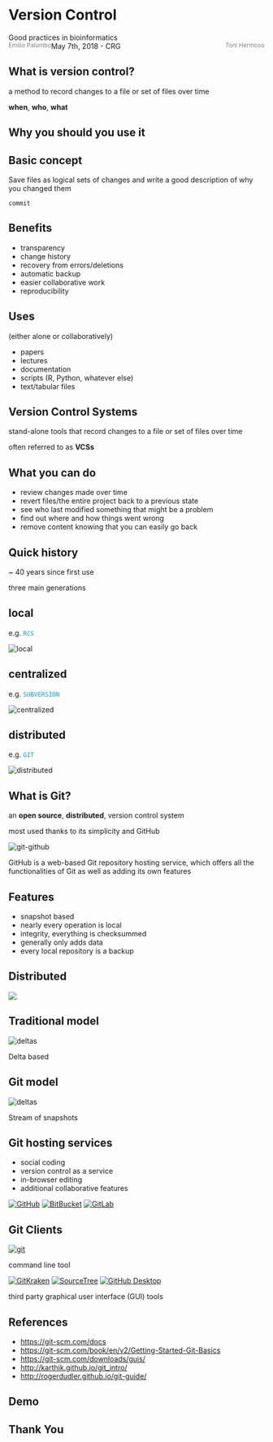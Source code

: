 # Version Control 

<medium>
Good practices in bioinformatics<br>
May 7th, 2018 - CRG
</medium>

<small style="width: 50%; margin-top: 0.5em; color: grey;">
<span style="float: left;">Emilio Palumbo</span>
<span style="float: right;">Toni Hermoso</span>
</small>



## What is version control?


a method to record changes to a file or set of files over time

<i style="color: #189acb;" class="fas fa-caret-right"></i> **when**, **who**, **what**


## Why you should you use it


<!-- .slide: data-background-image="images/phd101212s.gif" data-background-size="contain" -->


<!-- .slide: data-background-image="images/phd052810s.gif" data-background-size="contain" -->


## Basic concept

Save files as logical sets of changes and write a good description of why you changed them 

<i style="color: #189acb;" class="fas fa-caret-right"></i> `commit`


## Benefits

- transparency
- change history
- recovery from errors/deletions
- automatic backup
- easier collaborative work
- reproducibility


## Uses
(either alone or collaboratively)

- papers
- lectures
- documentation
- scripts (R, Python, whatever else)
- text/tabular files



## Version Control Systems


stand-alone tools that record changes to a file or set of files over time

<i style="color: #189acb;" class="fas fa-caret-right"></i> often referred to as **VCSs**


## What you can do

- review changes made over time
- revert files/the entire project back to a previous state
- see who last modified something that might be a problem
- find out where and how things went wrong
- remove content knowing that you can easily go back


## Quick history

~ 40 years since first use

<i style="color: #189acb;" class="fas fa-caret-right"></i> three main generations


## local
<i style="color: #189acb;" class="fas fa-caret-right"></i> e.g. <span style="color: #189acb;">`RCS`<span>

![local](images/local.png)<!-- .element: width="54%" -->


## centralized
<i style="color: #189acb;" class="fas fa-caret-right"></i> e.g. <span style="color: #189acb;">`SUBVERSION`<span>

![centralized](images/centralized.png)<!-- .element: width="64%" -->


## distributed
<i style="color: #189acb;" class="fas fa-caret-right"></i> e.g. <span style="color: #189acb;">`GIT`<span>

![distributed](images/distributed.png)<!-- .element: width="43%" -->



## What is Git?


an **open source**, **distributed**, version control system

<i style="color: #189acb;" class="fas fa-caret-right"></i> most used thanks to its simplicity and GitHub 


![git-github](images/Github2.png)

<i style="color: #189acb;" class="fas fa-caret-right"></i> GitHub is a web-based Git repository hosting service, which offers all the functionalities of Git as well as adding its own features


## Features

- snapshot based
- nearly every operation is local
- integrity, everything is checksummed
- generally only adds data
- every local repository is a backup


## Distributed

![](images/svngit.png)<!-- .element: width="50%" -->


## Traditional model

![deltas](images/deltas.png)

Delta based


## Git model

![deltas](images/snapshots.png)

Stream of snapshots


## Git hosting services

- social coding
- version control as a service
- in-browser editing
- additional collaborative features


[![GitHub](images/github-logo.png)<!-- .element width="40%" -->](https://github.com)
[![BitBucket](images/bitbucket_rgb_darkblue_atlassian_1200x630.png)<!-- .element width="40%" -->](https://bitbucket.org)
[![GitLab](images/gitlab.png)<!-- .element width="40%" -->](https://gitlab.com/)


## Git Clients


[![git](images/git.png)<!-- .element width="35%" -->](https://git-scm.com/downloads)

<i style="color: #189acb;" class="fas fa-caret-right"></i> command line tool


[![GitKraken](images/gitkraken.jpg)<!-- .element width="30%" -->](https://www.gitkraken.com/)
[![SourceTree](images/Sourcetree-blue.svg)<!-- .element width="35%" -->](https://www.sourcetreeapp.com/)
[![GitHub Desktop](images/github-desktop.svg)<!-- .element width="20%" -->](https://desktop.github.com/)

<i style="color: #189acb;" class="fas fa-caret-right"></i> third party graphical user interface (GUI) tools


## References
- https://git-scm.com/docs
- https://git-scm.com/book/en/v2/Getting-Started-Git-Basics
- https://git-scm.com/downloads/guis/
- http://karthik.github.io/git_intro/
- http://rogerdudler.github.io/git-guide/



<!-- .slide: data-background-color="#000" -->
## Demo 



## Thank You